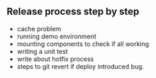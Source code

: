 ## Release process step by step
- cache problem
- running demo environment
- mounting components to check if all working
- writing a unit test
- write about hotfix process
- steps to git revert if deploy introduced bug.